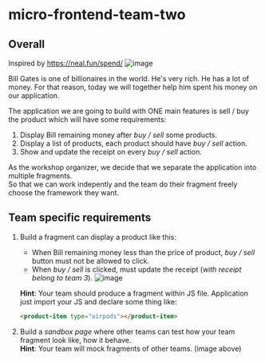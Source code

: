 # micro-frontend-team-two
## Overall
Inspired by https://neal.fun/spend/
![image](docs/spend_bill_gate_money.png)

Bill Gates is one of billionaires in the world. He's very rich. He has a lot of money. For that reason, today we will together help him spent his money on our application.

The application we are going to build with ONE main features is sell / buy the product which will have some requirements:
1. Display Bill remaining money after _buy / sell_ some products.
2. Display a list of products, each product should have _buy / sell_ action.
3. Show and update the receipt on every _buy / sell_ action.

As the workshop organizer, we decide that we separate the application into multiple fragments.  
So that we can work indepently and the team do their fragment freely choose the framework they want.

## Team specific requirements
1. Build a fragment can display a product like this:
    * When Bill remaining money less than the price of product, _buy / sell_ button must not be allowed to click.
    * When _buy / sell_ is clicked, must update the receipt (_with receipt belong to team 3_).
    ![image](docs/team-two-fragment.png)  

    __Hint__: Your team should produce a fragment within JS file. Application just import your JS and declare some thing like:  
    ```html
    <product-item type="airpods"></product-item>
    ```

2. Build a _sandbox page_ where other teams can test how your team fragment look like, how it behave.  
    __Hint__: Your team will mock fragments of other teams. (image above)